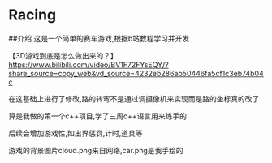 # Racing
##介绍
这是一个简单的赛车游戏,根据b站教程学习并开发

【3D游戏到底是怎么做出来的？】 https://www.bilibili.com/video/BV1F72FYsEQY/?share_source=copy_web&vd_source=4232eb286ab50446fa5cf1c3eb74b04c

在这基础上进行了修改,路的转弯不是通过调摄像机来实现而是路的坐标真的改了

算是我做的第一个c++项目,学了三周c++语言用来练手的

后续会增加游戏性,如出界惩罚,计时,道具等

游戏的背景图片cloud.png来自网络,car.png是我手绘的
